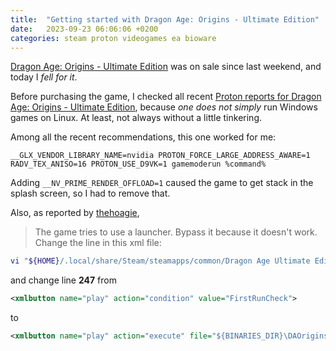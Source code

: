 ```yaml
---
title:  "Getting started with Dragon Age: Origins - Ultimate Edition"
date:   2023-09-23 06:06:06 +0200
categories: steam proton videogames ea bioware
---
```


[Dragon Age: Origins - Ultimate Edition](https://store.steampowered.com/app/47810/Dragon_Age_Origins__Ultimate_Edition/)
was on sale since last weekend, and today I *fell for it*.

Before purchasing the game, I checked all recent
[Proton reports for Dragon Age: Origins - Ultimate Edition](https://www.protondb.com/app/47810),
because *one does not simply* run Windows games on Linux.
At least, not always without a little tinkering.

Among all the recent recommendations, this one worked for me:

```
__GLX_VENDOR_LIBRARY_NAME=nvidia PROTON_FORCE_LARGE_ADDRESS_AWARE=1 RADV_TEX_ANISO=16 PROTON_USE_D9VK=1 gamemoderun %command%
```

Adding `__NV_PRIME_RENDER_OFFLOAD=1` caused the game to get
stack in the splash screen, so I had to remove that.

Also, as reported by
[thehoagie](https://www.protondb.com/users/597403899),

> The game tries to use a launcher. Bypass it because it
> doesn't work. Change the line in this xml file:

```bash
vi "${HOME}/.local/share/Steam/steamapps/common/Dragon Age Ultimate Edition/data/DAOriginsLauncher.xml"
```

and change line **247** from

```xml
<xmlbutton name="play" action="condition" value="FirstRunCheck">
```

to

```xml
<xmlbutton name="play" action="execute" file="${BINARIES_DIR}\DAOrigins.exe" autoquit="true">
```
